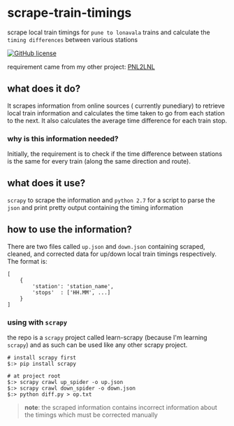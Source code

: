 # scrape-train-timings
scrape local train timings for `pune to lonavala` trains and calculate the `timing differences` between various stations

[![GitHub license](https://img.shields.io/github/license/mashape/apistatus.svg)](https://github.com/coolharsh55/harshp.com/blob/master/LICENSE)

requirement came from my other project: 
[PNL2LNL](http://brainbank.harshp.com/pnl2lnl/)

## what does it do?
It scrapes information from online sources ( currently punediary) to retrieve local train information and calculates the time taken to go from each station to the next. It also calculates the average time difference for each train stop.

### why is this information needed?
Initially, the requirement is to check if the time difference between stations is the same for every train (along the same direction and route).

## what does it use?
`scrapy` to scrape the information
and `python 2.7` for a script to parse the `json` and print pretty output containing the timing information

## how to use the information?
There are two files called `up.json` and `down.json` containing scraped, cleaned, and corrected data for up/down local train timings respectively. The format is:

```
[
    {
        'station': 'station_name',
        'stops'  : ['HH.MM', ...]
    }
]
```

### using with `scrapy`

the repo is a `scrapy` project called learn-scrapy (because I'm learning `scrapy`) and as such can be used like any other scrapy project.

```
# install scrapy first
$:> pip install scrapy

# at project root
$:> scrapy crawl up_spider -o up.json
$:> scrapy crawl down_spider -o down.json
$:> python diff.py > op.txt
```

> __note__: the scraped information contains incorrect information about the timings which must be corrected manually